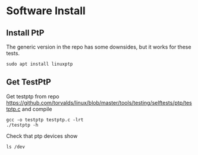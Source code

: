 # Software Install
## Install PtP
The generic version in the repo has some downsides, but it works for these tests.
```
sudo apt install linuxptp
```
## Get TestPtP
Get testptp from repo https://github.com/torvalds/linux/blob/master/tools/testing/selftests/ptp/testptp.c and compile
```
gcc -o testptp testptp.c -lrt
./testptp -h
```
Check that ptp devices show
```
ls /dev
```
